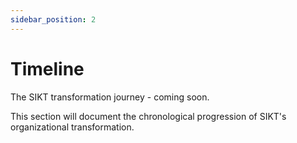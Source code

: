 ```yaml
---
sidebar_position: 2
---
```


# Timeline

The SIKT transformation journey - coming soon.

This section will document the chronological progression of SIKT's organizational transformation.